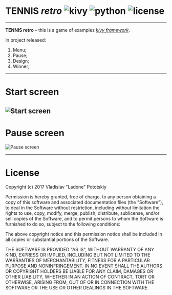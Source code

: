 **TENNIS** *retro* ![kivy](https://img.shields.io/badge/kivy-v%201.9.1-202326.svg) ![python](https://img.shields.io/badge/python-v%203.X-FFDB4E.svg) ![license](https://img.shields.io/badge/license-MIT-0ef94b.svg)
=========

----------
**TENNIS retro** – this is a game of examples *[kivy framework](https://kivy.org/docs/tutorials/pong.html)*.

In project released:
1. Menu;
2. Pause;
3. Design;
4. Winner;

------
Start screen
=====
![Start screen](https://preview.ibb.co/gZAWdv/Screenshot_2.png)
------
Pause screen
=====
![Pause screen](https://preview.ibb.co/bJPDrF/Screenshot_5.png)

---
**License**
===
Copyright (c) 2017 Vladislav "Ladone" Pototskiy

Permission is hereby granted, free of charge, to any person obtaining a copy
of this software and associated documentation files (the "Software"), to deal
in the Software without restriction, including without limitation the rights
to use, copy, modify, merge, publish, distribute, sublicense, and/or sell
copies of the Software, and to permit persons to whom the Software is
furnished to do so, subject to the following conditions:

The above copyright notice and this permission notice shall be included in all
copies or substantial portions of the Software.

THE SOFTWARE IS PROVIDED "AS IS", WITHOUT WARRANTY OF ANY KIND, EXPRESS OR
IMPLIED, INCLUDING BUT NOT LIMITED TO THE WARRANTIES OF MERCHANTABILITY,
FITNESS FOR A PARTICULAR PURPOSE AND NONINFRINGEMENT. IN NO EVENT SHALL THE
AUTHORS OR COPYRIGHT HOLDERS BE LIABLE FOR ANY CLAIM, DAMAGES OR OTHER
LIABILITY, WHETHER IN AN ACTION OF CONTRACT, TORT OR OTHERWISE, ARISING FROM,
OUT OF OR IN CONNECTION WITH THE SOFTWARE OR THE USE OR OTHER DEALINGS IN THE
SOFTWARE.